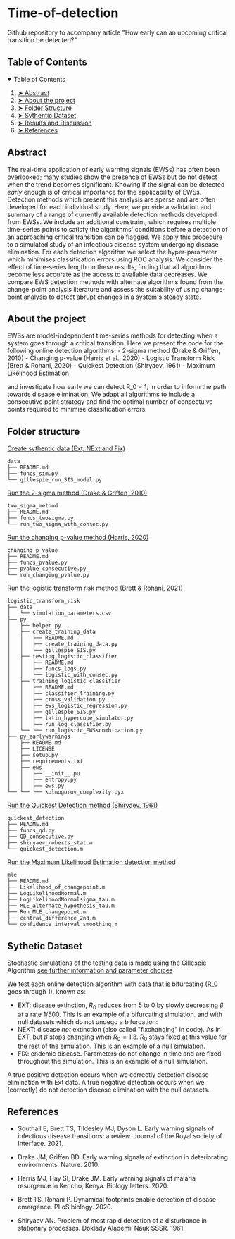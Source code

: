 # Time-of-detection
Github repository to accompany article "How early can an upcoming critical transition be detected?"

<h2 id="table-of-contents"> Table of Contents</h2>

<details open="open">
  <summary>Table of Contents</summary>
  <ol>
    <li><a href="#abstract"> ➤ Abstract</a></li>
    <li><a href="#about-the-project"> ➤ About the project</a></li>
    <li><a href="#folder-structure"> ➤ Folder Structure</a></li>
    <li><a href="#dataset"> ➤ Sythentic Dataset</a></li>
    <li><a href="#results-and-discussion"> ➤ Results and Discussion</a></li>
    <li><a href="#references"> ➤ References</a></li>
  </ol>
</details>


<h2 id="abstract"> Abstract</h2>

The real-time application of early warning signals (EWSs) has often been overlooked; many studies show the presence of EWSs but do not detect when the trend becomes significant.  Knowing if the signal can be detected _early_ enough is of critical importance for the applicability of EWSs. Detection methods which present this analysis are sparse and are often developed for each individual study. Here, we provide a validation and summary of a range of currently available detection methods developed from EWSs. We include an additional constraint, which requires multiple time-series points to satisfy the algorithms' conditions before a detection of an approaching critical transition can be flagged.  We apply this procedure to a simulated study of an infectious disease system undergoing disease elimination. For each detection algorithm we select the hyper-parameter which minimises classification errors using ROC analysis. We consider the effect of time-series length on these results, finding that all algorithms become less accurate as the access to available data decreases.  We compare EWS detection methods with alternate algorithms found from the change-point analysis literature and assess the suitability of using change-point analysis to detect abrupt changes in a system's steady state. 

<h2 id="about-the-project"> About the project</h2>
EWSs are model-independent time-series methods for detecting when a system goes through a critical transition. Here we present the code for the following online detection algorithms: 
- 2-sigma method (Drake & Griffen, 2010)
- Changing p-value (Harris et al., 2020)
- Logistic Transform Risk (Brett & Rohani, 2020)
- Quickest Detection (Shiryaev, 1961)
- Maximum Likelihood Estimation

and investigate how early we can detect R_0 = 1, in order to inform the path towards disease elimination. We adapt all algorithms to include a consecutive point strategy and find the optimal number of consectuive points required to minimise classification errors. 
<h2 id="folder-structure"> Folder structure</h2>

[Create sythentic data (Ext, NExt and Fix)](./data/README.md)

    data
    ├── README.md
    ├── funcs_sim.py
    └── gillespie_run_SIS_model.py

[Run the 2-sigma method (Drake & Griffen, 2010)](./two_sigma_method/README.md)

    two_sigma_method
    ├── README.md
    ├── funcs_twosigma.py
    └── run_two_sigma_with_consec.py

[Run the changing p-value method (Harris, 2020)](./changing_p_value/README.md)

    changing_p_value
    ├── README.md
    ├── funcs_pvalue.py
    ├── pvalue_consecutive.py
    └── run_changing_pvalue.py

[Run the logistic transform risk method (Brett & Rohani, 2021)](./logistic_transform_risk/py/README.md)

    logistic_transform_risk
    ├── data
    │   └── simulation_parameters.csv
    ├── py
    │   ├── helper.py
    │   ├── create_training_data
    │   │   ├── README.md
    │   │   ├── create_training_data.py
    │   │   └── gillespie_SIS.py
    │   ├── testing_logistic_classifier
    │   │   ├── README.md
    │   │   ├── funcs_logs.py
    │   │   └── logistic_with_consec.py
    │   ├── training_logistic_classifier
    │   │   ├── README.md
    │   │   ├── classifier_training.py
    │   │   ├── cross_validation.py
    │   │   ├── ews_logistic_regression.py
    │   │   ├── gillespie_SIS.py
    │   │   ├── latin_hypercube_simulator.py
    │   │   ├── run_log_classifier.py
    │   └── └── run_logistic_EWSscombination.py
    ├── py_earlywarnings
    │   ├── README.md
    │   ├── LICENSE
    │   ├── setup.py
    │   ├── requirements.txt
    │   ├── ews
    │   │   ├── __init__.pu
    │   │   ├── entropy.py
    │   │   ├── ews.py
    └── └── └── kolmogorov_complexity.pyx

[Run the Quickest Detection method (Shiryaev, 1961)](./quickest_detection/README.md)

    quickest_detection
    ├── README.md
    ├── funcs_qd.py
    ├── QD_consecutive.py
    ├── shiryaev_roberts_stat.m
    └── quickest_detection.m

[Run the Maximum Likelihood Estimation detection method](./mle/README.md)

    mle
    ├── README.md
    ├── Likelihood_of_changepoint.m
    ├── LogLikelihoodNormal.m
    ├── LogLikelihoodNormalsigma_tau.m
    ├── MLE_alternate_hypothesis_tau.m
    ├── Run_MLE_changepoint.m
    ├── central_difference_2nd.m
    └── confidence_interval_smoothing.m

<h2 id="dataset"> Sythetic Dataset</h2>

Stochastic simulations of the testing data is made using the Gillespie Algorithm [see further information and parameter choices](./data/README.md)

We test each online detection algorithm with data that is bifurcating (R_0 goes through 1), known as:
- EXT: disease extinction, $R_0$ reduces from 5 to 0 by slowly decreasing $\beta$ at a rate $1/500$. This is an example of a bifurcating simulation.
and with null datasets which do not undego a bifurcation: 
- NEXT: disease <em>not</em> extinction (also called "fixchanging" in code). As in EXT, but $\beta$ stops changing when $R_0 = 1.3$. $R_0$ stays fixed at this value for the rest of the simulation. This is an example of a null simulation. 
- FIX: endemic disease. Parameters do not change in time and are fixed throughout the simulation. This is an example of a null simulation. 

A true positive detection occurs when we correctly detection disease elimination with Ext data. 
A true negative detection occurs when we (correctly) do not detection disease elimination with the null datasets. 

<h2 id="references"> References</h2>

<ul>
  <li>
    <p>
    Southall E, Brett TS, Tildesley MJ, Dyson L. Early warning signals of infectious disease transitions: a review. Journal of the Royal society of Interface. 2021.
    </p>
  </li>
  <li>
    <p>
    Drake JM, Griffen BD. Early warning signals of extinction in deteriorating environments. Nature. 2010.
    </p>
  </li>
  <li>
    <p>
      Harris MJ, Hay SI, Drake JM. Early warning signals of malaria resurgence in Kericho, Kenya. Biology letters. 2020.
    </p>
  </li>
  <li>
    <p>
      Brett TS, Rohani P. Dynamical footprints enable detection of disease emergence. PLoS biology. 2020.
    </p>
  </li>
  <li>
    <p>
      Shiryaev AN. Problem of most rapid detection of a disturbance in stationary processes. Doklady Alademii Nauk SSSR. 1961.
    </p>
  </li>
</ul>